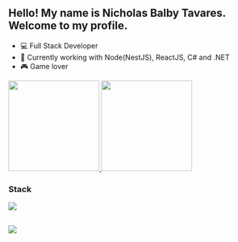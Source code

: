 ## Hello! My name is Nicholas Balby Tavares. Welcome to my profile.

- 💻 Full Stack Developer
- 🌱 Currently working with Node(NestJS), ReactJS, C# and .NET
- 🎮 Game lover

<p align="left">
  <a href="https://github.com/NicholasTavares">
    <img height="180em" src="https://github-readme-stats-eight-theta.vercel.app/api?username=NicholasTavares&hide_border=true&show_icons=true&theme=dracula&include_all_commits=true&count_private=true"/>
    <img height="180em" src="https://github-readme-stats-eight-theta.vercel.app/api/top-langs/?username=NicholasTavares&hide_border=true&layout=compact&langs_count=8&theme=dracula"/>
  </a>
</p>

### Stack

<div align="left">
  <a href="https://skillicons.dev">
    <img src="https://skillicons.dev/icons?i=ts,js,nestjs,react,cs,dotnet,py,docker,kubernetes,aws" />
  </a>
</div>

  
  ##
 
<div> 
  <a href="https://www.linkedin.com/in/nicholas-balby-040466198/" target="_blank"><img src="https://img.shields.io/badge/-LinkedIn-%230077B5?style=for-the-badge&logo=linkedin&logoColor=white" target="_blank"></a>
</div>
